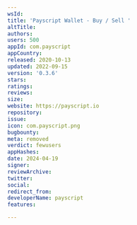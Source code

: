 ```yaml
---
wsId: 
title: 'Payscript Wallet - Buy / Sell '
altTitle: 
authors: 
users: 500
appId: com.payscript
appCountry: 
released: 2020-10-13
updated: 2022-09-15
version: '0.3.6'
stars: 
ratings: 
reviews: 
size: 
website: https://payscript.io
repository: 
issue: 
icon: com.payscript.png
bugbounty: 
meta: removed
verdict: fewusers
appHashes: 
date: 2024-04-19
signer: 
reviewArchive: 
twitter: 
social: 
redirect_from: 
developerName: payscript
features: 

---
```


